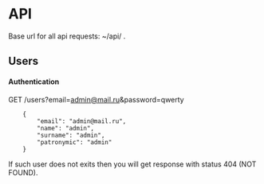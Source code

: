 # API

Base url for all api requests: ~/api/ .

## Users

#### Authentication

GET /users?email=admin@mail.ru&password=qwerty

```
    {
        "email": "admin@mail.ru",
        "name": "admin",
        "surname": "admin",
        "patronymic": "admin"
    }
```
If such user does not exits then you will get response with status 404 (NOT FOUND).